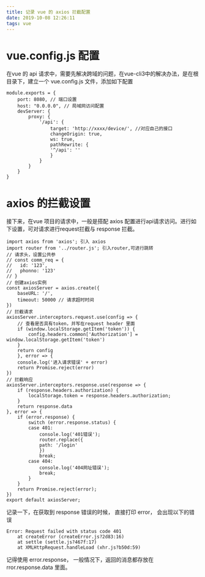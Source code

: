 ```yaml
---
title: 记录 vue 的 axios 拦截配置
date: 2019-10-08 12:26:11
tags: vue
---
```


# vue.config.js 配置
在vue 的 api 请求中，需要先解决跨域的问题，在vue-cli3中的解决办法，是在根目录下，建立一个 vue.config.js 文件，添加如下配置

    module.exports = {
        port: 8080, // 端口设置
        host: "0.0.0.0", // 局域网访问配置
        devServer: {
            proxy: {
                '/api': {
                    target: 'http://xxxx/device/', //对应自己的接口
                    changeOrigin: true,
                    ws: true,
                    pathRewrite: {
                    '^/api': ''
                    }
                }
            }
        }
    }

# axios 的拦截设置
接下来，在vue 项目的请求中，一般是搭配 axios 配置进行api请求访问。进行如下设置，可对请求进行request拦截与 response 拦截。

    import axios from 'axios'; 引入 axios
    import router from '../router.js'; 引入router,可进行跳转
    // 请求头，设置公共参
    // const comm_req = {
    //   id: '123',
    //   phonno: '123'
    // }
    // 创建axios实例
    const axiosServer = axios.create({
        baseURL: '/',
        timeout: 50000 // 请求超时时间
    })
    // 拦截请求
    axiosServer.interceptors.request.use(config => {
        // 查看是否具有token，并写在request header 里面
        if (window.localStorage.getItem('token')) {
            config.headers.common['Authorization'] =  window.localStorage.getItem('token')
        }
        return config
        }, error => {
        console.log('进入请求错误' + error)
        return Promise.reject(error)
    })
    // 拦截响应
    axiosServer.interceptors.response.use(response => {
        if (response.headers.authorization) {
            localStorage.token = response.headers.authorization;
        }
        return response.data
    }, error => {
        if (error.response) {
            switch (error.response.status) {
            case 401:
                console.log('401错误');
                router.replace({
                path: '/login'
                })
                break;
            case 404:
                console.log('404网址错误');
                break;  
            }
        }
        return Promise.reject(error);
    })
    export default axiosServer;

记录一下，在获取到 response 错误的时候， 直接打印 error， 会出现以下的错误

    Error: Request failed with status code 401
        at createError (createError.js?2d83:16)
        at settle (settle.js?467f:17)
        at XMLHttpRequest.handleLoad (xhr.js?b50d:59)

记得使用 error.response， 一般情况下，返回的消息都存放在 rror.response.data 里面。